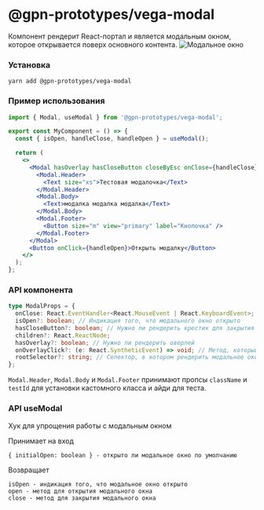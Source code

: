 # @gpn-prototypes/vega-modal

Компонент рендерит React-портал и является модальным окном, которое открывается поверх основного контента.
![Модальное окно](docs/modal.png)

### Установка

```
yarn add @gpn-prototypes/vega-modal
```

### Пример использования

```jsx
import { Modal, useModal } from '@gpn-prototypes/vega-modal';

export const MyComponent = () => {
  const { isOpen, handleClose, handleOpen } = useModal();

  return (
    <>
      <Modal hasOverlay hasCloseButton closeByEsc onClose={handleClose} isOpen={isOpen}>
        <Modal.Header>
          <Text size="xs">Тестовая модалочка</Text>
        </Modal.Header>
        <Modal.Body>
          <Text>модалка модалка модалка</Text>
        </Modal.Body>
        <Modal.Footer>
          <Button size="m" view="primary" label="Кнопочка" />
        </Modal.Footer>
      </Modal>
      <Button onClick={handleOpen}>Открыть модалку</Button>
    </>
  );
};
```

### API компонента

```ts
type ModalProps = {
  onClose: React.EventHandler<React.MouseEvent | React.KeyboardEvent>; // Метод для закрытия модального окна
  isOpen?: boolean; // Индикация того, что модального окно открыто
  hasCloseButton?: boolean; // Нужно ли рендерить крестик для закрытия
  children?: React.ReactNode;
  hasOverlay?: boolean; // Нужно ли рендерить оверлей
  onOverlayClick?: (e: React.SyntheticEvent) => void; // Метод, который вызовется по клику на оверлей (по умолчанию onClose)
  rootSelector?: string; // Селектор, в котором рендерить модальное окон (по умолчанию body)
};
```

`Modal.Header`, `Modal.Body` и `Modal.Footer` принимают пропсы `className` и `testId` для установки кастомного класса и айди для теста.

### API useModal

Хук для упрощения работы с модальным окном

Принимает на вход

```
{ initialOpen: boolean } - открыто ли модальное окно по умолчанию
```

Возвращает

```
isOpen - индикация того, что модальное окно открыто
open - метод для открытия модального окна
close - метод для закрытия модального окна
```
